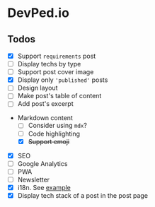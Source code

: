 # DevPed.io

## Todos

- [x] Support `requirements` post
- [ ] Display techs by type
- [ ] Support post cover image
- [x] Display only `'published'` posts
- [ ] Design layout
- [ ] Make post's table of content
- [ ] Add post's excerpt
- Markdown content
  - [ ] Consider using `mdx`?
  - [ ] Code highlighting
  - [x] ~~Support emoji~~
- [x] SEO
- [ ] Google Analytics
- [ ] PWA
- [ ] Newsletter
- [x] i18n. See [example](https://github.com/gatsbyjs/gatsby/tree/master/examples/using-i18n)
- [x] Display tech stack of a post in the post page